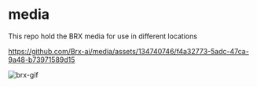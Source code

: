 # media
This repo hold the BRX media for use in different locations

https://github.com/Brx-ai/media/assets/134740746/f4a32773-5adc-47ca-9a48-b73971589d15

![brx-gif](https://github.com/Brx-ai/media/assets/134740746/63f3508c-f5d6-44b6-8152-e4eb9fcc78f1)
